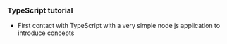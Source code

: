 ### TypeScript tutorial
* First contact with TypeScript with a very simple node js application to introduce concepts
